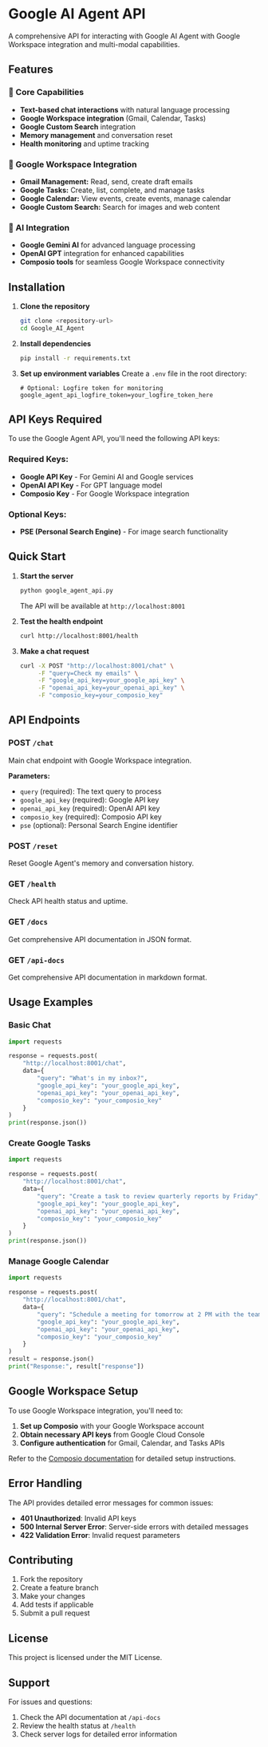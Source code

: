 # Google AI Agent API

A comprehensive API for interacting with Google AI Agent with Google Workspace integration and multi-modal capabilities.

## Features

### 🚀 Core Capabilities
- **Text-based chat interactions** with natural language processing
- **Google Workspace integration** (Gmail, Calendar, Tasks)
- **Google Custom Search** integration
- **Memory management** and conversation reset
- **Health monitoring** and uptime tracking

### 🔧 Google Workspace Integration
- **Gmail Management:** Read, send, create draft emails
- **Google Tasks:** Create, list, complete, and manage tasks
- **Google Calendar:** View events, create events, manage calendar
- **Google Custom Search:** Search for images and web content

### 🤖 AI Integration
- **Google Gemini AI** for advanced language processing
- **OpenAI GPT** integration for enhanced capabilities
- **Composio tools** for seamless Google Workspace connectivity

## Installation

1. **Clone the repository**
   ```bash
   git clone <repository-url>
   cd Google_AI_Agent
   ```

2. **Install dependencies**
   ```bash
   pip install -r requirements.txt
   ```

3. **Set up environment variables**
   Create a `.env` file in the root directory:
   ```env
   # Optional: Logfire token for monitoring
   google_agent_api_logfire_token=your_logfire_token_here
   ```

## API Keys Required

To use the Google Agent API, you'll need the following API keys:

### Required Keys:
- **Google API Key** - For Gemini AI and Google services
- **OpenAI API Key** - For GPT language model
- **Composio Key** - For Google Workspace integration

### Optional Keys:
- **PSE (Personal Search Engine)** - For image search functionality

## Quick Start

1. **Start the server**
   ```bash
   python google_agent_api.py
   ```
   The API will be available at `http://localhost:8001`

2. **Test the health endpoint**
   ```bash
   curl http://localhost:8001/health
   ```

3. **Make a chat request**
   ```bash
   curl -X POST "http://localhost:8001/chat" \
        -F "query=Check my emails" \
        -F "google_api_key=your_google_api_key" \
        -F "openai_api_key=your_openai_api_key" \
        -F "composio_key=your_composio_key"
   ```

## API Endpoints

### POST `/chat`
Main chat endpoint with Google Workspace integration.

**Parameters:**
- `query` (required): The text query to process
- `google_api_key` (required): Google API key
- `openai_api_key` (required): OpenAI API key
- `composio_key` (required): Composio API key
- `pse` (optional): Personal Search Engine identifier

### POST `/reset`
Reset Google Agent's memory and conversation history.

### GET `/health`
Check API health status and uptime.

### GET `/docs`
Get comprehensive API documentation in JSON format.

### GET `/api-docs`
Get comprehensive API documentation in markdown format.

## Usage Examples

### Basic Chat
```python
import requests

response = requests.post(
    "http://localhost:8001/chat",
    data={
        "query": "What's in my inbox?",
        "google_api_key": "your_google_api_key",
        "openai_api_key": "your_openai_api_key",
        "composio_key": "your_composio_key"
    }
)
print(response.json())
```

### Create Google Tasks
```python
import requests

response = requests.post(
    "http://localhost:8001/chat",
    data={
        "query": "Create a task to review quarterly reports by Friday",
        "google_api_key": "your_google_api_key",
        "openai_api_key": "your_openai_api_key",
        "composio_key": "your_composio_key"
    }
)
print(response.json())
```

### Manage Google Calendar
```python
import requests

response = requests.post(
    "http://localhost:8001/chat",
    data={
        "query": "Schedule a meeting for tomorrow at 2 PM with the team",
        "google_api_key": "your_google_api_key",
        "openai_api_key": "your_openai_api_key",
        "composio_key": "your_composio_key"
    }
)
result = response.json()
print("Response:", result["response"])
```

## Google Workspace Setup

To use Google Workspace integration, you'll need to:

1. **Set up Composio** with your Google Workspace account
2. **Obtain necessary API keys** from Google Cloud Console
3. **Configure authentication** for Gmail, Calendar, and Tasks APIs

Refer to the [Composio documentation](https://docs.composio.dev/) for detailed setup instructions.

## Error Handling

The API provides detailed error messages for common issues:

- **401 Unauthorized**: Invalid API keys
- **500 Internal Server Error**: Server-side errors with detailed messages
- **422 Validation Error**: Invalid request parameters

## Contributing

1. Fork the repository
2. Create a feature branch
3. Make your changes
4. Add tests if applicable
5. Submit a pull request

## License

This project is licensed under the MIT License.

## Support

For issues and questions:
1. Check the API documentation at `/api-docs`
2. Review the health status at `/health`
3. Check server logs for detailed error information